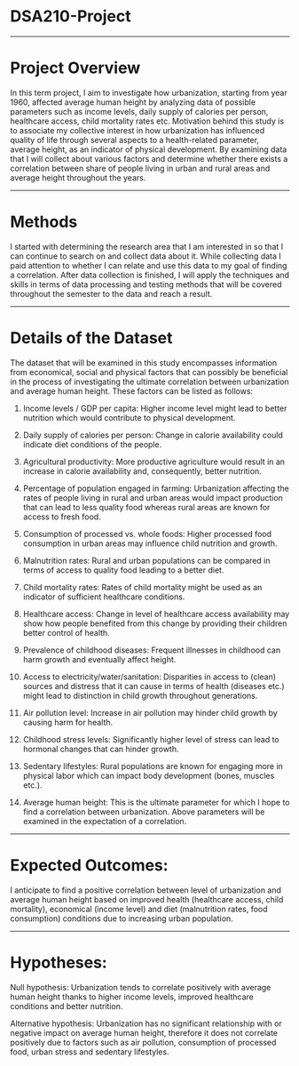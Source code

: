 # DSA210-Project
-----

# Project Overview
In this term project, I aim to investigate how urbanization, starting from year 1960, affected average human height by analyzing data of possible parameters such as income levels, daily supply of calories per person, healthcare access, child mortality rates etc. Motivation behind this study is to associate my collective interest in how urbanization has influenced quality of life through several aspects to a health-related parameter, average height, as an indicator of physical development. By examining data that I will collect about various factors and determine whether there exists a correlation between share of people living in urban and rural areas and average height throughout the years. 

----

# Methods
I started with determining the research area that I am interested in so that I can continue to search on and collect data about it. While collecting data I paid attention to whether I can relate and use this data to my goal of finding a correlation. After data collection is finished, I will apply the techniques and skills in terms of data processing and testing methods that will be covered throughout the semester to the data and reach a result.

----

# Details of the Dataset
The dataset that will be examined in this study encompasses information from economical, social and physical factors that can possibly be beneficial in the process of investigating the ultimate correlation between urbanization and average human height. These factors can be listed as follows:

1. Income levels / GDP per capita: Higher income level might lead to better nutrition which would contribute to physical development.

2. Daily supply of calories per person: Change in calorie availability could indicate diet conditions of the people.

3. Agricultural productivity: More productive agriculture would result in an increase in calorie availability and, consequently, better nutrition.

4. Percentage of population engaged in farming: Urbanization affecting the rates of people living in rural and urban areas would impact production that can lead to less quality food whereas rural areas are known for access to fresh food.

5. Consumption of processed vs. whole foods: Higher processed food consumption in urban areas may influence child nutrition and growth.

6. Malnutrition rates: Rural and urban populations can be compared in terms of access to quality food leading to a better diet.

7. Child mortality rates: Rates of child mortality might be used as an indicator of sufficient healthcare conditions.

8. Healthcare access: Change in level of healthcare access availability may show how people benefited from this change by providing their children better control of health.

9. Prevalence of childhood diseases: Frequent illnesses in childhood can harm growth and eventually affect height.

10. Access to electricity/water/sanitation: Disparities in access to (clean) sources and distress that it can cause in terms of health (diseases etc.) might lead to distinction in child growth throughout generations.

11. Air pollution level: Increase in air pollution may hinder child growth by causing harm for health.

12. Childhood stress levels: Significantly higher level of stress can lead to hormonal changes that can hinder growth.

13. Sedentary lifestyles: Rural populations are known for engaging more in physical labor which can impact body development (bones, muscles etc.).

14. Average human height: This is the ultimate parameter for which I hope to find a correlation between urbanization. Above parameters will be examined in the expectation of a correlation.

----

# Expected Outcomes:
I anticipate to find a positive correlation between level of urbanization and average human height based on improved health (healthcare access, child mortality), economical (income level) and diet (malnutrition rates, food consumption) conditions due to increasing urban population.

----

# Hypotheses:
Null hypothesis: Urbanization tends to correlate positively with average human height thanks to higher income levels, improved healthcare conditions and better nutrition.

Alternative hypothesis: Urbanization has no significant relationship with or negative impact on average human height, therefore it does not correlate positively due to factors such as air pollution, consumption of processed food, urban stress and sedentary lifestyles.

